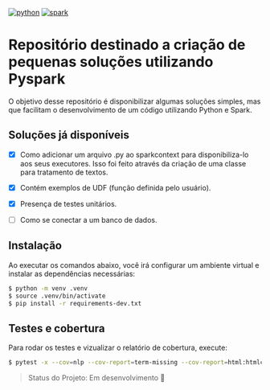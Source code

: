 [![python](https://img.shields.io/badge/python-3.6-blue.svg)](https://www.python.org/)
[![spark](https://img.shields.io/badge/Spark-2.4.5-red)](https://spark.apache.org/)

# Repositório destinado a criação de pequenas soluções utilizando Pyspark

O objetivo desse repositório é disponibilizar algumas soluções simples, mas que facilitam o desenvolvimento de um código utilizando Python e Spark.


## Soluções já disponíveis 

- [X] Como adicionar um arquivo .py ao sparkcontext para disponibiliza-lo aos seus executores. Isso foi feito através da criação de uma classe para tratamento de textos.
- [X] Contém exemplos de UDF (função definida pelo usuário).
- [X] Presença de testes unitários.
- [ ] Como se conectar a um banco de dados.  


## Instalação

Ao executar os comandos abaixo, você irá configurar um ambiente virtual e instalar as dependências necessárias:

```bash
$ python -m venv .venv
$ source .venv/bin/activate
$ pip install -r requirements-dev.txt
```

## Testes e cobertura

Para rodar os testes e vizualizar o relatório de cobertura, execute:

```bash
$ pytest -x --cov=nlp --cov-report=term-missing --cov-report=html:htmlcov
```

> Status do Projeto: Em desenvolvimento :construction:
